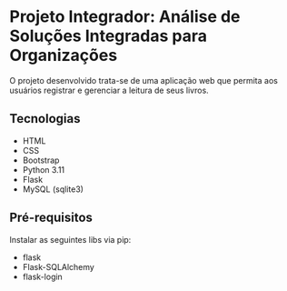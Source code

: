 # Projeto Integrador: Análise de Soluções Integradas para Organizações

O projeto desenvolvido trata-se de uma aplicação web que permita aos usuários registrar e gerenciar a leitura de seus livros.

## Tecnologias
- HTML
- CSS
- Bootstrap
- Python 3.11
- Flask
- MySQL (sqlite3)

## Pré-requisitos
Instalar as seguintes libs via pip:
- flask
- Flask-SQLAlchemy
- flask-login
